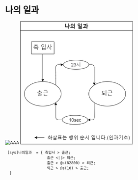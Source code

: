 # 나의 일과 

 ![AAA](/MySystem/img/my1.gif)
 ![AAA](/MySystem/png/my1.dio.png)

```
 [sys]나의일과  = { 축입사 > 출근;
                   출근 <||> 퇴근;
                   출근 > @s(82800) > 퇴근;
                   퇴근 > @s(10) > 출근;
  }
```
